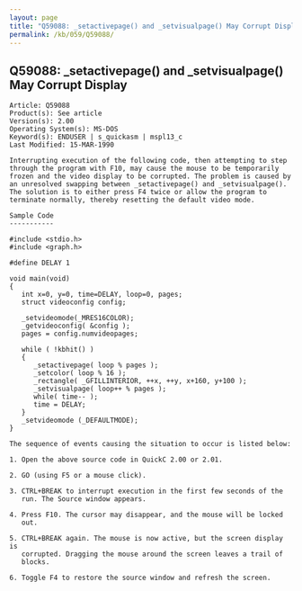 ```yaml
---
layout: page
title: "Q59088: _setactivepage() and _setvisualpage() May Corrupt Display"
permalink: /kb/059/Q59088/
---
```


## Q59088: _setactivepage() and _setvisualpage() May Corrupt Display

	Article: Q59088
	Product(s): See article
	Version(s): 2.00
	Operating System(s): MS-DOS
	Keyword(s): ENDUSER | s_quickasm | mspl13_c
	Last Modified: 15-MAR-1990
	
	Interrupting execution of the following code, then attempting to step
	through the program with F10, may cause the mouse to be temporarily
	frozen and the video display to be corrupted. The problem is caused by
	an unresolved swapping between _setactivepage() and _setvisualpage().
	The solution is to either press F4 twice or allow the program to
	terminate normally, thereby resetting the default video mode.
	
	Sample Code
	-----------
	
	#include <stdio.h>
	#include <graph.h>
	
	#define DELAY 1
	
	void main(void)
	{
	   int x=0, y=0, time=DELAY, loop=0, pages;
	   struct videoconfig config;
	
	   _setvideomode(_MRES16COLOR);
	   _getvideoconfig( &config );
	   pages = config.numvideopages;
	
	   while ( !kbhit() )
	   {
	      _setactivepage( loop % pages );
	      _setcolor( loop % 16 );
	      _rectangle( _GFILLINTERIOR, ++x, ++y, x+160, y+100 );
	      _setvisualpage( loop++ % pages );
	      while( time-- );
	      time = DELAY;
	   }
	   _setvideomode (_DEFAULTMODE);
	}
	
	The sequence of events causing the situation to occur is listed below:
	
	1. Open the above source code in QuickC 2.00 or 2.01.
	
	2. GO (using F5 or a mouse click).
	
	3. CTRL+BREAK to interrupt execution in the first few seconds of the
	   run. The Source window appears.
	
	4. Press F10. The cursor may disappear, and the mouse will be locked
	   out.
	
	5. CTRL+BREAK again. The mouse is now active, but the screen display is
	   corrupted. Dragging the mouse around the screen leaves a trail of
	   blocks.
	
	6. Toggle F4 to restore the source window and refresh the screen.
